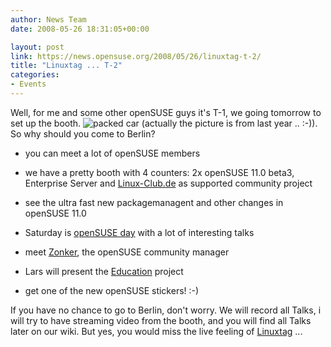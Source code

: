 ```yaml
---
author: News Team
date: 2008-05-26 18:31:05+00:00

layout: post
link: https://news.opensuse.org/2008/05/26/linuxtag-t-2/
title: "Linuxtag ... T-2"
categories:
- Events
---
```

Well, for me and some other openSUSE guys it's T-1, we going tomorrow to set up the booth. 
![packed car](http://farm4.static.flickr.com/3136/2524184033_3c740e13f5_m.jpg) 
(actually the picture is from last year .. :-)). So why should you come to Berlin?

	
* you can meet a lot of openSUSE members

	
* we have a pretty booth with 4 counters: 2x openSUSE 11.0 beta3, Enterprise Server and [Linux-Club.de](http://www.linux-club.de/) as supported community project

	
* see the ultra fast new packagemanagent and other changes in openSUSE 11.0
	
* Saturday is [openSUSE day](http://en.opensuse.org/Linuxtag) with a lot of interesting talks

	
* meet [Zonker](http://zonker.opensuse.org/), the openSUSE community manager

	
* Lars will present the [Education](http://en.opensuse.org/Education) project

	
* get one of the new openSUSE stickers! :-)


If you have no chance to go to Berlin, don't worry. We will record all Talks, i will try to have streaming video from the booth, and you will find all Talks later on our wiki. But yes, you would miss the live feeling of [Linuxtag](http://www.linuxtag.org/2008/) ...

		
